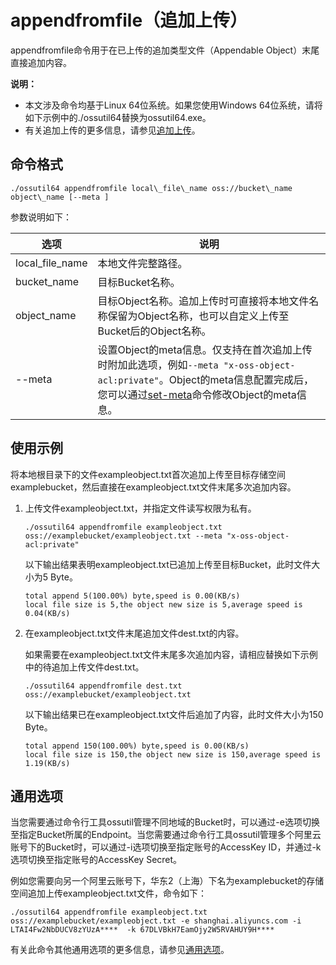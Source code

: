 # appendfromfile（追加上传）

appendfromfile命令用于在已上传的追加类型文件（Appendable Object）末尾直接追加内容。

**说明：**

-   本文涉及命令均基于Linux 64位系统。如果您使用Windows 64位系统，请将如下示例中的./ossutil64替换为ossutil64.exe。
-   有关追加上传的更多信息，请参见[追加上传](/cn.zh-CN/开发指南/对象/文件（Object）/上传文件（Object）/追加上传.md)。

## 命令格式

```
./ossutil64 appendfromfile local\_file\_name oss://bucket\_name object\_name [--meta ]
```

参数说明如下：

|选项|说明|
|--|--|
|local\_file\_name|本地文件完整路径。|
|bucket\_name|目标Bucket名称。|
|object\_name|目标Object名称。追加上传时可直接将本地文件名称保留为Object名称，也可以自定义上传至Bucket后的Object名称。|
|--meta|设置Object的meta信息。仅支持在首次追加上传时附加此选项，例如`--meta "x-oss-object-acl:private"`。Object的meta信息配置完成后，您可以通过[set-meta](/cn.zh-CN/常用工具/命令行工具ossutil/常用命令/set-meta.md)命令修改Object的meta信息。 |

## 使用示例

将本地根目录下的文件exampleobject.txt首次追加上传至目标存储空间examplebucket，然后直接在exampleobject.txt文件末尾多次追加内容。

1.  上传文件exampleobject.txt，并指定文件读写权限为私有。

    ```
    ./ossutil64 appendfromfile exampleobject.txt oss://examplebucket/exampleobject.txt --meta "x-oss-object-acl:private"
    ```

    以下输出结果表明exampleobject.txt已追加上传至目标Bucket，此时文件大小为5 Byte。

    ```
    total append 5(100.00%) byte,speed is 0.00(KB/s)
    local file size is 5,the object new size is 5,average speed is 0.04(KB/s)
    ```

2.  在exampleobject.txt文件末尾追加文件dest.txt的内容。

    如果需要在exampleobject.txt文件末尾多次追加内容，请相应替换如下示例中的待追加上传文件dest.txt。

    ```
    ./ossutil64 appendfromfile dest.txt oss://examplebucket/exampleobject.txt
    ```

    以下输出结果已在exampleobject.txt文件后追加了内容，此时文件大小为150 Byte。

    ```
    total append 150(100.00%) byte,speed is 0.00(KB/s)
    local file size is 150,the object new size is 150,average speed is 1.19(KB/s)
    ```


## 通用选项

当您需要通过命令行工具ossutil管理不同地域的Bucket时，可以通过-e选项切换至指定Bucket所属的Endpoint。当您需要通过命令行工具ossutil管理多个阿里云账号下的Bucket时，可以通过-i选项切换至指定账号的AccessKey ID，并通过-k选项切换至指定账号的AccessKey Secret。

例如您需要向另一个阿里云账号下，华东2（上海）下名为examplebucket的存储空间追加上传exampleobject.txt文件，命令如下：

```
./ossutil64 appendfromfile exampleobject.txt oss://examplebucket/exampleobject.txt -e shanghai.aliyuncs.com -i LTAI4Fw2NbDUCV8zYUzA****  -k 67DLVBkH7EamOjy2W5RVAHUY9H****
```

有关此命令其他通用选项的更多信息，请参见[通用选项](/cn.zh-CN/常用工具/命令行工具ossutil/查看选项.md)。


